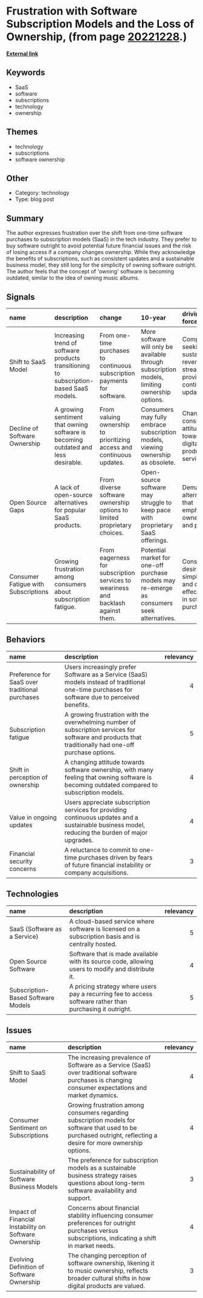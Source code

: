 # __Frustration with Software Subscription Models and the Loss of Ownership__, (from page [20221228](https://kghosh.substack.com/p/20221228).)

__[External link](https://news.ycombinator.com/item?id=34041962)__



## Keywords

* SaaS
* software
* subscriptions
* technology
* ownership

## Themes

* technology
* subscriptions
* software ownership

## Other

* Category: technology
* Type: blog post

## Summary

The author expresses frustration over the shift from one-time software purchases to subscription models (SaaS) in the tech industry. They prefer to buy software outright to avoid potential future financial issues and the risk of losing access if a company changes ownership. While they acknowledge the benefits of subscriptions, such as consistent updates and a sustainable business model, they still long for the simplicity of owning software outright. The author feels that the concept of 'owning' software is becoming outdated, similar to the idea of owning music albums.

## Signals

| name                                | description                                                                            | change                                                                           | 10-year                                                                                       | driving-force                                                                   |   relevancy |
|:------------------------------------|:---------------------------------------------------------------------------------------|:---------------------------------------------------------------------------------|:----------------------------------------------------------------------------------------------|:--------------------------------------------------------------------------------|------------:|
| Shift to SaaS Model                 | Increasing trend of software products transitioning to subscription-based SaaS models. | From one-time purchases to continuous subscription payments for software.        | More software will only be available through subscription models, limiting ownership options. | Companies seeking sustainable revenue streams and providing continuous updates. |           4 |
| Decline of Software Ownership       | A growing sentiment that owning software is becoming outdated and less desirable.      | From valuing ownership to prioritizing access and continuous updates.            | Consumers may fully embrace subscription models, viewing ownership as obsolete.               | Changing consumer attitudes towards digital products and services.              |           5 |
| Open Source Gaps                    | A lack of open-source alternatives for popular SaaS products.                          | From diverse software ownership options to limited proprietary choices.          | Open-source software may struggle to keep pace with proprietary SaaS offerings.               | Demand for alternatives that emphasize ownership and privacy.                   |           3 |
| Consumer Fatigue with Subscriptions | Growing frustration among consumers about subscription fatigue.                        | From eagerness for subscription services to weariness and backlash against them. | Potential market for one-off purchase models may re-emerge as consumers seek alternatives.    | Consumer desire for simplicity and cost-effectiveness in software purchasing.   |           4 |

## Behaviors

| name                                           | description                                                                                                                                            |   relevancy |
|:-----------------------------------------------|:-------------------------------------------------------------------------------------------------------------------------------------------------------|------------:|
| Preference for SaaS over traditional purchases | Users increasingly prefer Software as a Service (SaaS) models instead of traditional one-time purchases for software due to perceived benefits.        |           4 |
| Subscription fatigue                           | A growing frustration with the overwhelming number of subscription services for software and products that traditionally had one-off purchase options. |           5 |
| Shift in perception of ownership               | A changing attitude towards software ownership, with many feeling that owning software is becoming outdated compared to subscription models.           |           4 |
| Value in ongoing updates                       | Users appreciate subscription services for providing continuous updates and a sustainable business model, reducing the burden of major upgrades.       |           4 |
| Financial security concerns                    | A reluctance to commit to one-time purchases driven by fears of future financial instability or company acquisitions.                                  |           3 |

## Technologies

| name                               | description                                                                                               |   relevancy |
|:-----------------------------------|:----------------------------------------------------------------------------------------------------------|------------:|
| SaaS (Software as a Service)       | A cloud-based service where software is licensed on a subscription basis and is centrally hosted.         |           5 |
| Open Source Software               | Software that is made available with its source code, allowing users to modify and distribute it.         |           4 |
| Subscription-Based Software Models | A pricing strategy where users pay a recurring fee to access software rather than purchasing it outright. |           5 |

## Issues

| name                                                  | description                                                                                                                                                        |   relevancy |
|:------------------------------------------------------|:-------------------------------------------------------------------------------------------------------------------------------------------------------------------|------------:|
| Shift to SaaS Model                                   | The increasing prevalence of Software as a Service (SaaS) over traditional software purchases is changing consumer expectations and market dynamics.               |           4 |
| Consumer Sentiment on Subscriptions                   | Growing frustration among consumers regarding subscription models for software that used to be purchased outright, reflecting a desire for more ownership options. |           4 |
| Sustainability of Software Business Models            | The preference for subscription models as a sustainable business strategy raises questions about long-term software availability and support.                      |           3 |
| Impact of Financial Instability on Software Ownership | Concerns about financial stability influencing consumer preferences for outright purchases versus subscriptions, indicating a shift in market needs.               |           4 |
| Evolving Definition of Software Ownership             | The changing perception of software ownership, likening it to music ownership, reflects broader cultural shifts in how digital products are valued.                |           3 |